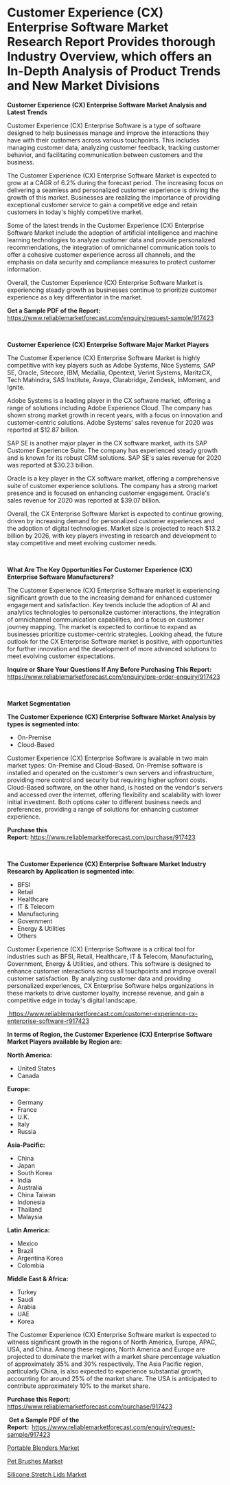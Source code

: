 <p><h1>Customer Experience (CX) Enterprise Software Market Research Report Provides thorough Industry Overview, which offers an In-Depth Analysis of Product Trends and New Market Divisions</h1></p><p><strong>Customer Experience (CX) Enterprise Software Market Analysis and Latest Trends</strong></p>
<p><p>Customer Experience (CX) Enterprise Software is a type of software designed to help businesses manage and improve the interactions they have with their customers across various touchpoints. This includes managing customer data, analyzing customer feedback, tracking customer behavior, and facilitating communication between customers and the business.</p><p>The Customer Experience (CX) Enterprise Software Market is expected to grow at a CAGR of 6.2% during the forecast period. The increasing focus on delivering a seamless and personalized customer experience is driving the growth of this market. Businesses are realizing the importance of providing exceptional customer service to gain a competitive edge and retain customers in today's highly competitive market.</p><p>Some of the latest trends in the Customer Experience (CX) Enterprise Software Market include the adoption of artificial intelligence and machine learning technologies to analyze customer data and provide personalized recommendations, the integration of omnichannel communication tools to offer a cohesive customer experience across all channels, and the emphasis on data security and compliance measures to protect customer information.</p><p>Overall, the Customer Experience (CX) Enterprise Software Market is experiencing steady growth as businesses continue to prioritize customer experience as a key differentiator in the market.</p></p>
<p><strong>Get a Sample PDF of the Report:&nbsp;</strong> <a href="https://www.reliablemarketforecast.com/enquiry/request-sample/917423">https://www.reliablemarketforecast.com/enquiry/request-sample/917423</a></p>
<p>&nbsp;</p>
<p><strong>Customer Experience (CX) Enterprise Software Major Market Players</strong></p>
<p><p>The Customer Experience (CX) Enterprise Software Market is highly competitive with key players such as Adobe Systems, Nice Systems, SAP SE, Oracle, Sitecore, IBM, Medallia, Opentext, Verint Systems, MaritzCX, Tech Mahindra, SAS Institute, Avaya, Clarabridge, Zendesk, InMoment, and Ignite. </p><p>Adobe Systems is a leading player in the CX software market, offering a range of solutions including Adobe Experience Cloud. The company has shown strong market growth in recent years, with a focus on innovation and customer-centric solutions. Adobe Systems' sales revenue for 2020 was reported at $12.87 billion.</p><p>SAP SE is another major player in the CX software market, with its SAP Customer Experience Suite. The company has experienced steady growth and is known for its robust CRM solutions. SAP SE's sales revenue for 2020 was reported at $30.23 billion.</p><p>Oracle is a key player in the CX software market, offering a comprehensive suite of customer experience solutions. The company has a strong market presence and is focused on enhancing customer engagement. Oracle's sales revenue for 2020 was reported at $39.07 billion. </p><p>Overall, the CX Enterprise Software Market is expected to continue growing, driven by increasing demand for personalized customer experiences and the adoption of digital technologies. Market size is projected to reach $13.2 billion by 2026, with key players investing in research and development to stay competitive and meet evolving customer needs.</p></p>
<p>&nbsp;</p>
<p><strong>What Are The Key Opportunities For Customer Experience (CX) Enterprise Software Manufacturers?</strong></p>
<p><p>The Customer Experience (CX) Enterprise Software market is experiencing significant growth due to the increasing demand for enhanced customer engagement and satisfaction. Key trends include the adoption of AI and analytics technologies to personalize customer interactions, the integration of omnichannel communication capabilities, and a focus on customer journey mapping. The market is expected to continue to expand as businesses prioritize customer-centric strategies. Looking ahead, the future outlook for the CX Enterprise Software market is positive, with opportunities for further innovation and the development of more advanced solutions to meet evolving customer expectations.</p></p>
<p><strong>Inquire or Share Your Questions If Any Before Purchasing This Report:</strong> <a href="https://www.reliablemarketforecast.com/enquiry/pre-order-enquiry/917423">https://www.reliablemarketforecast.com/enquiry/pre-order-enquiry/917423</a></p>
<p>&nbsp;</p>
<p><strong>Market Segmentation</strong></p>
<p><strong>The Customer Experience (CX) Enterprise Software Market Analysis by types is segmented into:</strong></p>
<p><ul><li>On-Premise</li><li>Cloud-Based</li></ul></p>
<p><p>Customer Experience (CX) Enterprise Software is available in two main market types: On-Premise and Cloud-Based. On-Premise software is installed and operated on the customer's own servers and infrastructure, providing more control and security but requiring higher upfront costs. Cloud-Based software, on the other hand, is hosted on the vendor's servers and accessed over the internet, offering flexibility and scalability with lower initial investment. Both options cater to different business needs and preferences, providing a range of solutions for enhancing customer experience.</p></p>
<p><strong>Purchase this Report:&nbsp;</strong><a href="https://www.reliablemarketforecast.com/purchase/917423">https://www.reliablemarketforecast.com/purchase/917423</a></p>
<p>&nbsp;</p>
<p><strong>The Customer Experience (CX) Enterprise Software Market Industry Research by Application is segmented into:</strong></p>
<p><ul><li>BFSI</li><li>Retail</li><li>Healthcare</li><li>IT & Telecom</li><li>Manufacturing</li><li>Government</li><li>Energy & Utilities</li><li>Others</li></ul></p>
<p><p>Customer Experience (CX) Enterprise Software is a critical tool for industries such as BFSI, Retail, Healthcare, IT & Telecom, Manufacturing, Government, Energy & Utilities, and others. This software is designed to enhance customer interactions across all touchpoints and improve overall customer satisfaction. By analyzing customer data and providing personalized experiences, CX Enterprise Software helps organizations in these markets to drive customer loyalty, increase revenue, and gain a competitive edge in today's digital landscape.</p></p>
<p><a href="https://www.reliablemarketforecast.com/customer-experience-cx-enterprise-software-r917423">&nbsp;https://www.reliablemarketforecast.com/customer-experience-cx-enterprise-software-r917423</a></p>
<p><strong>In terms of Region, the Customer Experience (CX) Enterprise Software Market Players available by Region are:</strong></p>
<p>
    <p> <strong> North America: </strong>
        <ul>
            <li>United States</li>
            <li>Canada</li>
        </ul>
        </p> 
    <p> <strong> Europe: </strong>
        <ul>
            <li>Germany</li>
            <li>France</li>
            <li>U.K.</li>
            <li>Italy</li>
            <li>Russia</li>
        </ul>
        </p> 
    <p> <strong> Asia-Pacific: </strong>
        <ul>
            <li>China</li>
            <li>Japan</li>
            <li>South Korea</li>
            <li>India</li>
            <li>Australia</li>
            <li>China Taiwan</li>
            <li>Indonesia</li>
            <li>Thailand</li>
            <li>Malaysia</li>
        </ul>
        </p> 
    <p> <strong> Latin America: </strong>
        <ul>
            <li>Mexico</li>
            <li>Brazil</li>
            <li>Argentina Korea</li>
            <li>Colombia</li>
        </ul>
        </p> 
    <p> <strong> Middle East & Africa: </strong>
        <ul>
            <li>Turkey</li>
            <li>Saudi</li>
            <li>Arabia</li>
            <li>UAE</li>
            <li>Korea</li>
        </ul>
    </p>
    </p>
<p><p>The Customer Experience (CX) Enterprise Software market is expected to witness significant growth in the regions of North America, Europe, APAC, USA, and China. Among these regions, North America and Europe are projected to dominate the market with a market share percentage valuation of approximately 35% and 30% respectively. The Asia Pacific region, particularly China, is also expected to experience substantial growth, accounting for around 25% of the market share. The USA is anticipated to contribute approximately 10% to the market share.</p></p>
<p><strong>Purchase this Report: </strong><a href="https://www.reliablemarketforecast.com/purchase/917423">https://www.reliablemarketforecast.com/purchase/917423</a></p>
<p>&nbsp;<strong>Get a Sample PDF of the Report:&nbsp;&nbsp;</strong><a href="https://www.reliablemarketforecast.com/enquiry/request-sample/917423">https://www.reliablemarketforecast.com/enquiry/request-sample/917423</a></p>
<p><strong></strong></p>
<p><p><a href="https://medium.com/@bradleyills65767/evaluating-global-portable-blenders-market-trends-and-growth-opportunities-by-region-type-single-a841f8df9f94">Portable Blenders Market</a></p><p><a href="https://medium.com/@alyciaebert/pet-brushes-market-size-share-analysis-growth-trends-forecast-2024-2031-82a89abc04bb">Pet Brushes Market</a></p><p><a href="https://medium.com/@holtman5974/strategic-insights-into-global-silicone-stretch-lids-market-trends-2024-2031-covered-in-196-3d7265875501">Silicone Stretch Lids Market</a></p></p>